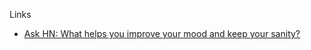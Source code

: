Links

- [Ask HN: What helps you improve your mood and keep your sanity?](https://news.ycombinator.com/item?id=25099731)